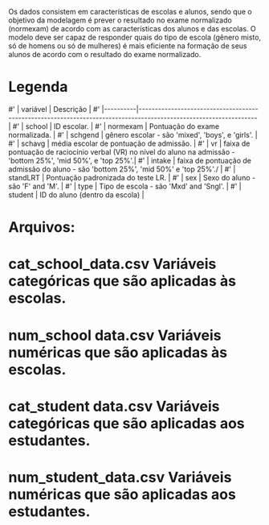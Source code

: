 Os dados consistem em características de escolas e alunos, sendo que o objetivo da modelagem é prever o resultado no exame normalizado (normexam) de acordo com as características dos alunos e das escolas.
O modelo deve ser capaz de responder quais do tipo de escola (gênero misto, só de homens ou só de mulheres) é mais eficiente na formação de seus alunos de acordo com o resultado do exame normalizado.

# Legenda
#' | variável | Descrição                                                                                                         |
#' |----------|------------------------------------------------------------------------------------------------------------------ |
#' | school   | ID escolar.                                                                                                       |
#' | normexam | Pontuação do exame normalizada.                                                                                   |
#' | schgend  | gênero escolar - são 'mixed', 'boys', e 'girls'.                                                                  |
#' | schavg   | média escolar de pontuação de admissão.                                                                           |
#' | vr       | faixa de pontuação de raciocínio verbal (VR) no nível do aluno na admissão - 'bottom 25%', 'mid 50%', e 'top 25%'.|
#' | intake   | faixa de pontuação de admissão do aluno - são 'bottom 25%', 'mid 50%' e 'top 25%'./                               |
#' | standLRT | Pontuação padronizada do teste LR.                                                                                |
#' | sex      | Sexo do aluno - são 'F' and 'M'.                                                                                  |
#' | type     | Tipo de escola - são 'Mxd' and 'Sngl'.                                                                            |
#' | student  | ID do aluno (dentro da escola)                                                                                    |

# Arquivos:
# cat_school_data.csv Variáveis categóricas que são aplicadas às escolas.
# num_school data.csv Variáveis numéricas que são aplicadas às escolas.
# cat_student data.csv Variáveis categóricas que são aplicadas aos estudantes.
# num_student_data.csv Variáveis numéricas que são aplicadas aos estudantes.
